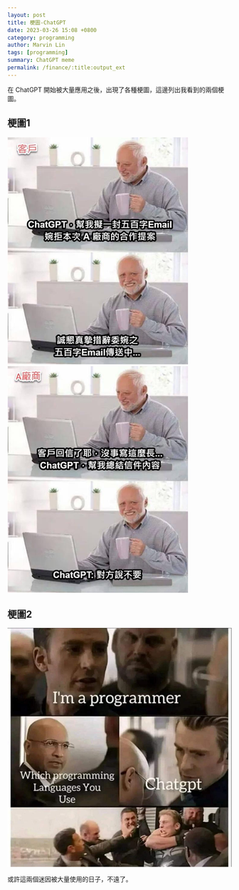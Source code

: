 ```yaml
---
layout: post
title: 梗圖-ChatGPT
date: 2023-03-26 15:08 +0800
category: programming
author: Marvin Lin
tags: [programming]
summary: ChatGPT meme
permalink: /finance/:title:output_ext
---
```


在 ChatGPT 開始被大量應用之後，出現了各種梗圖，這邊列出我看到的兩個梗圖。

## 梗圖1
![ChatGPT meme1](/assets/posts/chatgpt-meme/meme1.jpeg)

## 梗圖2
![ChatGPT meme2](/assets/posts/chatgpt-meme/meme2.jpeg)

或許這兩個迷因被大量使用的日子，不遠了。